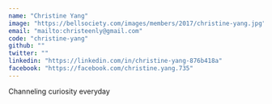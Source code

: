 ```yaml
---
name: "Christine Yang"
image: "https://bellsociety.com/images/members/2017/christine-yang.jpg"
email: "mailto:christeenly@gmail.com"
code: "christine-yang"
github: ""
twitter: ""
linkedin: "https://linkedin.com/in/christine-yang-876b418a"
facebook: "https://facebook.com/christine.yang.735"
---
```

Channeling curiosity everyday
